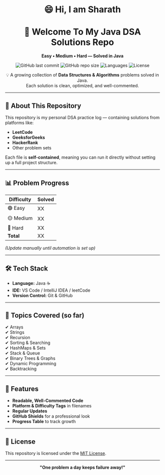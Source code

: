 <div align="center">

# 😄 Hi, I am Sharath
# 🚀 Welcome To My Java DSA Solutions Repo
**Easy • Medium • Hard — Solved in Java**

![GitHub last commit](https://img.shields.io/github/last-commit/DiganthGowdaGR/DSA-PracticeCodes)
![GitHub repo size](https://img.shields.io/github/repo-size/DiganthGowdaGR/DSA-PracticeCodes)
![Languages](https://img.shields.io/github/languages/top/DiganthGowdaGR/DSA-PracticeCodes?color=orange)
![License](https://img.shields.io/badge/license-MIT-blue.svg)

💡 A growing collection of **Data Structures & Algorithms** problems solved in Java.  
Each solution is clean, optimized, and well-commented.

</div>

---

## 📖 About This Repository
This repository is my personal DSA practice log — containing solutions from platforms like:
- **LeetCode**
- **GeeksforGeeks**
- **HackerRank**
- Other problem sets

Each file is **self-contained**, meaning you can run it directly without setting up a full project structure.

---

## 📊 Problem Progress

| Difficulty | Solved |
|------------|--------|
| 🟢 Easy    | XX     |
| 🟡 Medium  | XX     |
| 🔴 Hard    | XX     |
| **Total**  | XX     |

_(Update manually until automation is set up)_

---

## 🛠 Tech Stack
- **Language:** Java ☕  
- **IDE:** VS Code / IntelliJ IDEA  / leetCode
- **Version Control:** Git & GitHub  

---

## 🧠 Topics Covered (so far)
✔ Arrays  
✔ Strings  
✔ Recursion  
✔ Sorting & Searching  
✔ HashMaps & Sets  
✔ Stack & Queue  
✔ Binary Trees & Graphs  
✔ Dynamic Programming  
✔ Backtracking  

---

## 🚀 Features
- **Readable, Well-Commented Code**
- **Platform & Difficulty Tags** in filenames
- **Regular Updates**
- **GitHub Shields** for a professional look
- **Progress Table** to track growth
  
---

## 📜 License
This repository is licensed under the [MIT License](LICENSE).

---
<div align="center">
  
**"One problem a day keeps failure away!"**

</div>
